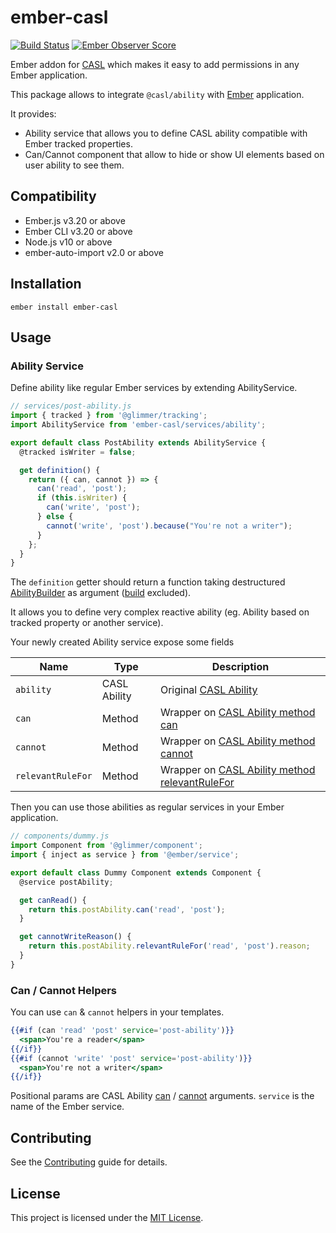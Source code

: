 ember-casl
==============================================================================

[![Build Status](https://github.com/concordnow/ember-casl/actions/workflows/main.yml/badge.svg?branch=master)](https://github.com/concordnow/ember-casl/actions/workflows/main.yml)
[![Ember Observer Score](https://emberobserver.com/badges/ember-casl.svg)](https://emberobserver.com/addons/ember-casl)

Ember addon for [CASL](https://github.com/stalniy/casl) which makes it easy to add permissions in any Ember application.

This package allows to integrate `@casl/ability` with [Ember](https://emberjs.com/) application.

It provides:
- Ability service that allows you to define CASL ability compatible with Ember tracked properties.
- Can/Cannot component that allow to hide or show UI elements based on user ability to see them.


Compatibility
------------------------------------------------------------------------------

* Ember.js v3.20 or above
* Ember CLI v3.20 or above
* Node.js v10 or above
* ember-auto-import v2.0 or above


Installation
------------------------------------------------------------------------------

```
ember install ember-casl
```


Usage
------------------------------------------------------------------------------

### Ability Service

Define ability like regular Ember services by extending AbilityService.

```js
// services/post-ability.js
import { tracked } from '@glimmer/tracking';
import AbilityService from 'ember-casl/services/ability';

export default class PostAbility extends AbilityService {
  @tracked isWriter = false;

  get definition() {
    return ({ can, cannot }) => {
      can('read', 'post');
      if (this.isWriter) {
        can('write', 'post');
      } else {
        cannot('write', 'post').because("You're not a writer");
      }
    };
  }
}
```

The `definition` getter should return a function taking destructured [AbilityBuilder](https://casl.js.org/v5/en/api/casl-ability#ability-builder) as argument ([build](https://casl.js.org/v5/en/api/casl-ability#build) excluded).

It allows you to define very complex reactive ability (eg. Ability based on tracked property or another service).

Your newly created Ability service expose some fields

| Name              | Type         | Description                                                                                                    |
| ----------------- | ------------ | -------------------------------------------------------------------------------------------------------------- |
| `ability`         | CASL Ability | Original [CASL Ability](https://casl.js.org/v5/en/api/casl-ability#ability)                                    |
| `can`             | Method       | Wrapper on [CASL Ability method can](https://casl.js.org/v5/en/api/casl-ability#can-of-pure-ability)           |
| `cannot`          | Method       | Wrapper on [CASL Ability method cannot](https://casl.js.org/v5/en/api/casl-ability#cannot-of-pure-ability)     |
| `relevantRuleFor` | Method       | Wrapper on [CASL Ability method relevantRuleFor](https://casl.js.org/v5/en/api/casl-ability#relevant-rule-for) |

Then you can use those abilities as regular services in your Ember application.

```js
// components/dummy.js
import Component from '@glimmer/component';
import { inject as service } from '@ember/service';

export default class Dummy Component extends Component {
  @service postAbility;

  get canRead() {
    return this.postAbility.can('read', 'post');
  }

  get cannotWriteReason() {
    return this.postAbility.relevantRuleFor('read', 'post').reason;
  }
}
```

### Can / Cannot Helpers

You can use `can` & `cannot` helpers in your templates.

```hbs
{{#if (can 'read' 'post' service='post-ability')}}
  <span>You're a reader</span>
{{/if}}
{{#if (cannot 'write' 'post' service='post-ability')}}
  <span>You're not a writer</span>
{{/if}}
```

Positional params are CASL Ability [can](https://casl.js.org/v5/en/api/casl-ability#can-of-pure-ability) / [cannot](https://casl.js.org/v5/en/api/casl-ability#cannot-of-pure-ability) arguments.
`service` is the name of the Ember service.


Contributing
------------------------------------------------------------------------------

See the [Contributing](CONTRIBUTING.md) guide for details.


License
------------------------------------------------------------------------------

This project is licensed under the [MIT License](LICENSE.md).
